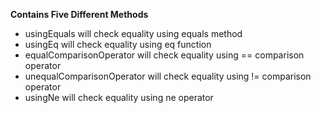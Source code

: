 **Contains Five Different Methods**
* usingEquals will check equality using equals method
* usingEq will check equality using eq function
* equalComparisonOperator will check equality using == comparison operator
* unequalComparisonOperator will check equality using != comparison operator
* usingNe will check equality using ne operator
